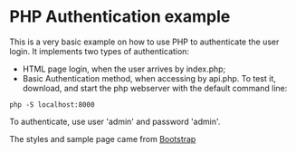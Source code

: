 # PHP Authentication example
This is a very basic example on how to use PHP to authenticate the user login.
It implements two types of authentication:
- HTML page login, when the user arrives by index.php;
- Basic Authentication method, when accessing by api.php.
To test it, download, and start the php webserver with the default command line:
```
php -S localhost:8000
```
To authenticate, use user 'admin' and password 'admin'.

The styles and sample page came from [Bootstrap](https://getbootstrap.com/)
